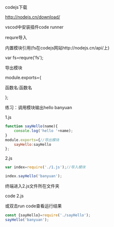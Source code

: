 codejs下载

http://nodejs.cn/download/

vscod中安装插件code runner



requre导入

内置模块引用(fs在codejs网站http://nodejs.cn/api/上)

var fs=requre('fs');



导出模块

module.exports={

函数名:函数名

};



练习：调用模块输出hello banyuan

1.js

```js
function sayHello(name){
    console.log('hello '+name);
}
module.exports={//导出模块
    sayHello:sayHello
};
```

2.js

```js
var index=require('./1.js');//导入模块

index.sayHello('banyuan');
```

终端进入2.js文件所在文件夹

code 2.js

或双击run code查看运行结果



```js
const {sayHello}=require('./sayHello');
sayHello('banyuan');
```

